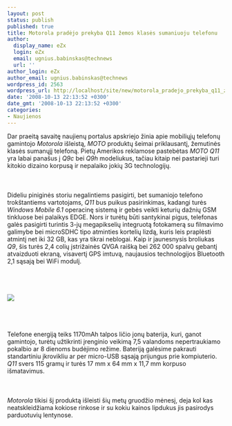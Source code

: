 ```yaml
---
layout: post
status: publish
published: true
title: Motorola pradėjo prekyba Q11 žemos klasės sumaniuoju telefonu
author:
  display_name: eZx
  login: eZx
  email: ugnius.babinskas@technews
  url: ''
author_login: eZx
author_email: ugnius.babinskas@technews
wordpress_id: 2563
wordpress_url: http://localhost/site/new/motorola_pradejo_prekyba_q11_zemos_klases_sumaniuoju_telefonu/
date: '2008-10-13 22:13:52 +0300'
date_gmt: '2008-10-13 22:13:52 +0300'
categories:
- Naujienos
---
```

<p>Dar praeitą savaitę naujienų portalus apskriejo žinia apie mobiliųjų telefonų gamintojo <i>Motorola</i> išleistą, <i>MOTO</i> produktų šeimai priklausantį, žemutinės klasės sumanųjį telefoną. Pietų Amerikos reklamose pastebėtas <i>MOTO Q11</i> yra labai panašus į <i>Q9c</i> bei <i>Q9h</i> modeliukus, tačiau kitaip nei pastarieji turi kitokio dizaino korpusą ir nepalaiko jokių 3G technologijų.<br />
<br><br />
<br>Dideliu piniginės storiu negalintiems pasigirti, bet sumaniojo telefono trokštantiems vartotojams, <i>Q11</i> bus puikus pasirinkimas, kadangi turės <i>Windows Mobile 6.1</i> operacinę sistemą ir gebės veikti keturių dažnių GSM tinkluose bei palaikys EDGE. Nors ir turėtų būti santykinai pigus, telefonas galės pasigirti turintis 3-jų megapikselių integruotą fotokamerą su filmavimo galimybe bei microSDHC tipo atminties kortelių lizdą, kuris leis praplėsti atmintį net iki 32 GB, kas yra tikrai neblogai. Kaip ir jaunesnysis broliukas <i>Q9</i>, šis turės 2,4 colių įstrižainės QVGA raišką bei 262 000 spalvų gebantį atvaizduoti ekraną, visavertį GPS imtuvą, naujausios technologijos Bluetooth 2,1 sąsają bei WiFi modulį.<br />
<br><br />
<br><br><img src="http://www.technews.lt/upl/Failai/q11_front.jpg"><br><br />
<br><br />
<br>Telefone energiją teiks 1170mAh talpos ličio jonų baterija, kuri, ganot gamintojo, turėtų užtikrinti įrenginio veikimą 7,5 valandoms nepertraukiamo pokalbio ar 8 dienoms budėjimo režime. Bateriją galėsime pakrauti standartiniu įkrovikliu ar per micro-USB sąsają prijungus prie kompiuterio. <i>Q11</i> svers 115 gramų ir turės 17 mm x 64 mm x 11,7 mm korpuso išmatavimus.<br />
<br><br />
<br><i>Motorola</i> tikisi šį produktą išleisti šių metų gruodžio mėnesį, deja kol kas neatskleidžiama kokiose rinkose ir su kokiu kainos lipdukus jis pasirodys parduotuvių lentynose.<br />
<br><br />
<br><br />
<br></p>
